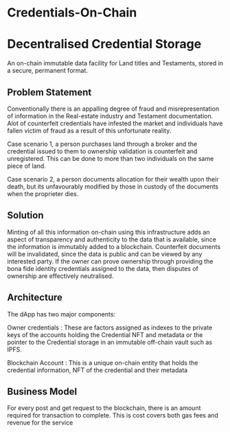 # Credentials-On-Chain

# Decentralised Credential Storage
An on-chain immutable data facility for Land titles and Testaments, stored in a secure, permanent format.

## Problem Statement
Conventionally there is an appalling degree of fraud and misrepresentation of information in the Real-estate industry and Testament documentation. Alot of counterfeit credentials have infested the market and individuals have fallen victim of fraud as a result of this unfortunate reality.

Case scenario 1, a person purchases land through a broker and the credential issued to them to ownership validation is counterfeit and unregistered. This can be done to more than two individuals on the same piece of land.

Case scenario 2, a person documents allocation for their wealth upon their death, but its unfavourably modified by those in custody of the documents when the proprieter dies.

## Solution
Minting of all this information on-chain using this infrastructure adds an aspect of transparency and authenticity to the data that is available, since the information is immutably added to a blockchain. Counterfeit documents will be invalidated, since the data is public and can be viewed by any interested party. If the owner can prove ownership through providing the bona fide identity credentials assigned to the data, then disputes of ownership are effectively neutralised.

## Architecture
The dApp has two major components:

Owner credentials : These are factors assigned as indexes to the private keys of the accounts holding the Credential NFT and metadata or the pointer to the Credential storage in an immutable off-chain vault such as IPFS.

Blockchain Account : This is a unique on-chain entity that holds the credential information, NFT of the credential and their metadata

## Business Model
For every post and get request to the blockchain, there is an amount required for transaction to complete. This is cost covers both gas fees and revenue for the service
